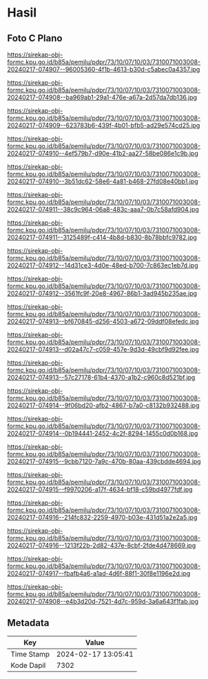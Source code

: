 # Hasil

## Foto C Plano

https://sirekap-obj-formc.kpu.go.id/b85a/pemilu/pdpr/73/10/07/10/03/7310071003008-20240217-074907--96005360-4f1b-4613-b30d-c5abec0a4357.jpg

https://sirekap-obj-formc.kpu.go.id/b85a/pemilu/pdpr/73/10/07/10/03/7310071003008-20240217-074908--ba969ab1-29a1-476e-a67a-2d57da7db136.jpg

https://sirekap-obj-formc.kpu.go.id/b85a/pemilu/pdpr/73/10/07/10/03/7310071003008-20240217-074909--623783b6-439f-4b01-bfb5-ad29e574cd25.jpg

https://sirekap-obj-formc.kpu.go.id/b85a/pemilu/pdpr/73/10/07/10/03/7310071003008-20240217-074910--4ef579b7-d90e-41b2-aa27-58be086e1c9b.jpg

https://sirekap-obj-formc.kpu.go.id/b85a/pemilu/pdpr/73/10/07/10/03/7310071003008-20240217-074910--3b51dc62-58e6-4a81-b468-27fd08e40bb1.jpg

https://sirekap-obj-formc.kpu.go.id/b85a/pemilu/pdpr/73/10/07/10/03/7310071003008-20240217-074911--38c9c964-06a8-483c-aaa7-0b7c58afd904.jpg

https://sirekap-obj-formc.kpu.go.id/b85a/pemilu/pdpr/73/10/07/10/03/7310071003008-20240217-074911--3125489f-c414-4b8d-b830-8b78bbfc9782.jpg

https://sirekap-obj-formc.kpu.go.id/b85a/pemilu/pdpr/73/10/07/10/03/7310071003008-20240217-074912--14d31ce3-4d0e-48ed-b700-7c863ec1eb7d.jpg

https://sirekap-obj-formc.kpu.go.id/b85a/pemilu/pdpr/73/10/07/10/03/7310071003008-20240217-074912--3561fc9f-20e8-4967-86b1-3ad945b235ae.jpg

https://sirekap-obj-formc.kpu.go.id/b85a/pemilu/pdpr/73/10/07/10/03/7310071003008-20240217-074913--bf670845-d256-4503-a672-09ddf08efedc.jpg

https://sirekap-obj-formc.kpu.go.id/b85a/pemilu/pdpr/73/10/07/10/03/7310071003008-20240217-074913--d02a47c7-c059-457e-9d3d-49cbf9d92fee.jpg

https://sirekap-obj-formc.kpu.go.id/b85a/pemilu/pdpr/73/10/07/10/03/7310071003008-20240217-074913--57c27178-61b4-4370-a1b2-c960c8d521bf.jpg

https://sirekap-obj-formc.kpu.go.id/b85a/pemilu/pdpr/73/10/07/10/03/7310071003008-20240217-074914--9f06bd20-afb2-4867-b7a0-c8132b932488.jpg

https://sirekap-obj-formc.kpu.go.id/b85a/pemilu/pdpr/73/10/07/10/03/7310071003008-20240217-074914--0b194441-2452-4c2f-8294-1455c0d0b168.jpg

https://sirekap-obj-formc.kpu.go.id/b85a/pemilu/pdpr/73/10/07/10/03/7310071003008-20240217-074915--9cbb7120-7a9c-470b-80aa-439cbdde4694.jpg

https://sirekap-obj-formc.kpu.go.id/b85a/pemilu/pdpr/73/10/07/10/03/7310071003008-20240217-074915--f9970206-a17f-4634-bf18-c59bd4977fdf.jpg

https://sirekap-obj-formc.kpu.go.id/b85a/pemilu/pdpr/73/10/07/10/03/7310071003008-20240217-074916--214fc832-2259-4970-b03e-431d51a2e2a5.jpg

https://sirekap-obj-formc.kpu.go.id/b85a/pemilu/pdpr/73/10/07/10/03/7310071003008-20240217-074916--1213f22b-2d82-437e-8cbf-2fde4d478669.jpg

https://sirekap-obj-formc.kpu.go.id/b85a/pemilu/pdpr/73/10/07/10/03/7310071003008-20240217-074917--fbafb4a6-a1ad-4d6f-88f1-30f8e1196e2d.jpg

https://sirekap-obj-formc.kpu.go.id/b85a/pemilu/pdpr/73/10/07/10/03/7310071003008-20240217-074908--e4b3d20d-7521-4d7c-959d-3a6a643f1fab.jpg


## Metadata

| Key        | Value               |
| ---------- | ------------------- |
| Time Stamp | 2024-02-17 13:05:41 |
| Kode Dapil | 7302                |



